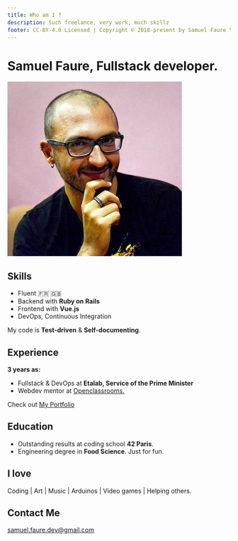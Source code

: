 ```yaml
---
title: Who am I ?
description: Such freelance, very work, much skillz
footer: CC-BY-4.0 Licensed | Copyright © 2018-present by Samuel Faure \<3
---
```

# Samuel Faure, Fullstack developer.

![DevPic](./assets/devpic.jpeg)

## Skills

  - Fluent :fr: :uk:
  - Backend with **Ruby on Rails**
  - Frontend with **Vue.js**
  - DevOps, Continuous Integration

My code is **Test-driven** & **Self-documenting**.

## Experience

**3 years as:**
  - Fullstack & DevOps at **Etalab, Service of the Prime Minister**
  - Webdev mentor at [Openclassrooms.](https://openclassrooms.com/)

Check out [My Portfolio](./Portfolio.md)

## Education

  - Outstanding results at coding school **42 Paris**.
  - Engineering degree in **Food Science**. Just for fun.

## I love

Coding | Art | Music | Arduinos | Video games | Helping others.
## Contact Me

[samuel.faure.dev@gmail.com](mailto:samuel.faure.dev@gmail.com)
